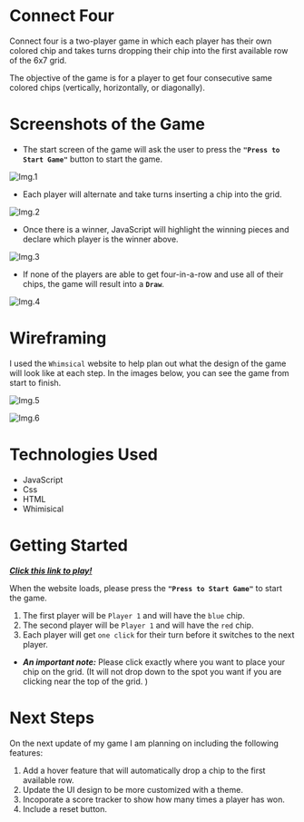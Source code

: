 # Connect Four
Connect four is a two-player game in which each player has their own colored chip and takes turns dropping their chip into the first available row of the 6x7 grid. 

The objective of the game is for a player to get four consecutive same colored chips (vertically, horizontally, or diagonally). 

# Screenshots of the Game 

* The start screen of the game will ask the user to press the **`"Press to Start Game"`** button to start the game.

![Img.1](https://i.imgur.com/xe5gXZB.png "Start Screen")

* Each player will alternate and take turns inserting a chip into the grid. 

![Img.2](https://i.imgur.com/ozUUGuy.png "Alternate turns")

* Once there is a winner, JavaScript will highlight the winning pieces and declare which player is the winner above.

![Img.3](https://i.imgur.com/oYJRGpO.png "First Player Wins")

* If none of the players are able to get four-in-a-row and use all of their chips, the game will result into a **`Draw`**.

![Img.4](https://i.imgur.com/DlpWu9T.png "Draw")

# Wireframing 

I used the `Whimsical` website to help plan out what the design of the game will look like at each step. In the images below, you can see the game from start to finish. 

![Img.5](https://i.imgur.com/tkOQXuN.png "Wireframing")

![Img.6](https://i.imgur.com/9ZxTRjb.png "Wireframing #2")


# Technologies Used
* JavaScript
* Css
* HTML
* Whimisical 

# Getting Started

_**[Click this link to play!](https://jvilla125.github.io/P1-Connect-Four/)**_

When the website loads, please press the **`"Press to Start Game"`** to start the game. 

1. The first player will be `Player 1` and will have the `blue` chip.
2. The second player will be `Player 1` and will have the `red` chip. 
3. Each player will get `one click` for their turn before it switches to the next player. 

* _**An important note:**_ Please click exactly where you want to place your chip on the grid. (It will not drop down to the spot you want if you are clicking near the top of the grid. )

# Next Steps
On the next update of my game I am planning on including the following features:

1. Add a hover feature that will automatically drop a chip to the first available row. 
2. Update the UI design to be more customized with a theme.
3. Incoporate a score tracker to show how many times a player has won.
4. Include a reset button. 
